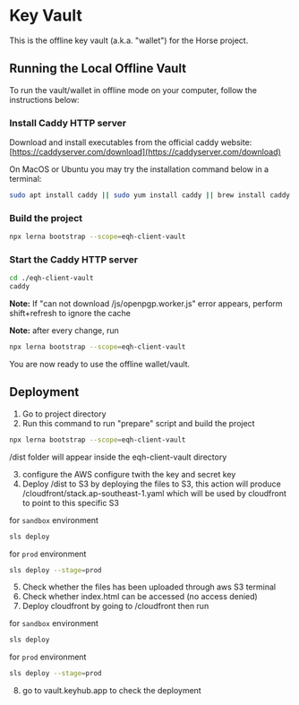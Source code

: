 # Key Vault

This is the offline key vault (a.k.a. "wallet") for the Horse project.

## Running the Local Offline Vault

To run the vault/wallet in offline mode on your computer, follow the instructions below:

### Install Caddy HTTP server

Download and install executables from the official caddy website: [https://caddyserver.com/download](https://caddyserver.com/download)

On MacOS or Ubuntu you may try the installation command below in a terminal:

```bash
sudo apt install caddy || sudo yum install caddy || brew install caddy
```

### Build the project

```bash
npx lerna bootstrap --scope=eqh-client-vault
```

### Start the Caddy HTTP server

```bash
cd ./eqh-client-vault
caddy
```

**Note:** If "can not download /js/openpgp.worker.js" error appears, perform shift+refresh to ignore the cache

**Note:** after every change, run

```bash
npx lerna bootstrap --scope=eqh-client-vault
```

You are now ready to use the offline wallet/vault.

## Deployment

1. Go to project directory
2. Run this command to run "prepare" script and build the project

```bash
npx lerna bootstrap --scope=eqh-client-vault
```

/dist folder will appear inside the eqh-client-vault directory

3. configure the AWS configure twith the key and secret key
4. Deploy /dist to S3 by deploying the files to S3, this action will produce /cloudfront/stack.ap-southeast-1.yaml which will be used by cloudfront to point to this specific S3

for `sandbox` environment

```bash
sls deploy
```

for `prod` environment

```bash
sls deploy --stage=prod
```

5. Check whether the files has been uploaded through aws S3 terminal
6. Check whether index.html can be accessed (no access denied)
7. Deploy cloudfront by going to /cloudfront then run

for `sandbox` environment

```bash
sls deploy
```

for `prod` environment

```bash
sls deploy --stage=prod
```

8. go to vault.keyhub.app to check the deployment
